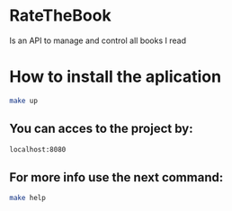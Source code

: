# RateTheBook
Is an API to manage and control all books I read

# How to install the aplication

```bash
make up
```

## You can acces to the project by:

```bash
localhost:8080
```

 ## For more info use the next command:

```bash
make help
```